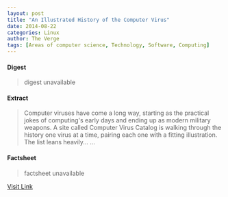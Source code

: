 ```yaml
---
layout: post
title: "An Illustrated History of the Computer Virus"
date: 2014-08-22
categories: Linux
author: The Verge
tags: [Areas of computer science, Technology, Software, Computing]
---
```



#### Digest
>digest unavailable

#### Extract
>Computer viruses have come a long way, starting as the practical jokes of computing's early days and ending up as modern military weapons. A site called Computer Virus Catalog is walking through the history one virus at a time, pairing each one with a fitting illustration. The list leans heavily......

#### Factsheet
>factsheet unavailable

[Visit Link](https://www.linux.com/news/software/applications/781848-an-illustrated-history-of-the-computer-virus/)


